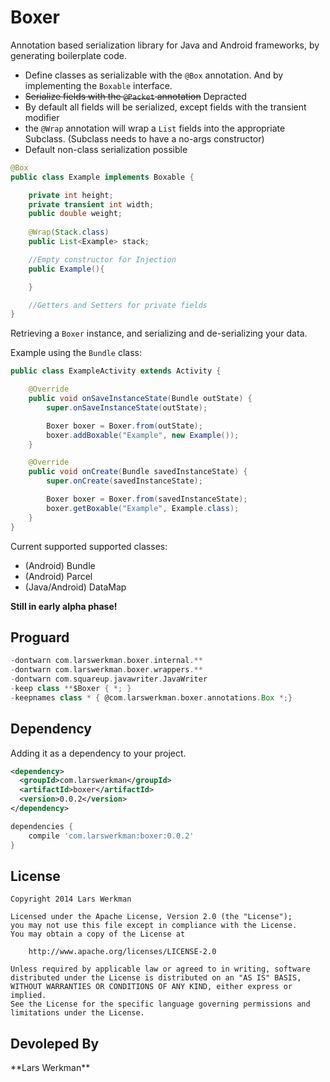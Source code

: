Boxer
=====

Annotation based serialization library for Java and Android frameworks,
by generating boilerplate code.

* Define classes as serializable with the <code>@Box</code> annotation.
And by implementing the <code>Boxable</code> interface.
* ~~Serialize fields with the <code>@Packet</code> annotation~~ Depracted
* By default all fields will be serialized, except fields with the transient modifier
* the <code>@Wrap</code> annotation will wrap a <code>List</code> fields into the appropriate Subclass. (Subclass needs to have a no-args constructor)
* Default non-class serialization possible

```java
@Box
public class Example implements Boxable {

    private int height;
    private transient int width;
    public double weight;
    
    @Wrap(Stack.class)
    public List<Example> stack;

    //Empty constructor for Injection
    public Example(){

    }

    //Getters and Setters for private fields
}
```

Retrieving a <code>Boxer</code> instance, and serializing and de-serializing your data.

Example using the <code>Bundle</code> class:

```java
public class ExampleActivity extends Activity {

    @Override
    public void onSaveInstanceState(Bundle outState) {
        super.onSaveInstanceState(outState);

        Boxer boxer = Boxer.from(outState);
        boxer.addBoxable("Example", new Example());
    }

    @Override
    public void onCreate(Bundle savedInstanceState) {
        super.onCreate(savedInstanceState);

        Boxer boxer = Boxer.from(savedInstanceState);
        boxer.getBoxable("Example", Example.class);
    }
}
```

Current supported supported classes:

* (Android) Bundle
* (Android) Parcel
* (Java/Android) DataMap

__Still in early alpha phase!__

Proguard
----------
```groovy
-dontwarn com.larswerkman.boxer.internal.**
-dontwarn com.larswerkman.boxer.wrappers.**
-dontwarn com.squareup.javawriter.JavaWriter
-keep class **$Boxer { *; }
-keepnames class * { @com.larswerkman.boxer.annotations.Box *;}
```

Dependency
----------
Adding it as a dependency to your project.

```xml
<dependency>
  <groupId>com.larswerkman</groupId>
  <artifactId>boxer</artifactId>
  <version>0.0.2</version>
</dependency>
```

```groovy
dependencies {
    compile 'com.larswerkman:boxer:0.0.2'
}
```
License
-------

    Copyright 2014 Lars Werkman

    Licensed under the Apache License, Version 2.0 (the "License");
    you may not use this file except in compliance with the License.
    You may obtain a copy of the License at

        http://www.apache.org/licenses/LICENSE-2.0

    Unless required by applicable law or agreed to in writing, software
    distributed under the License is distributed on an "AS IS" BASIS,
    WITHOUT WARRANTIES OR CONDITIONS OF ANY KIND, either express or implied.
    See the License for the specific language governing permissions and
    limitations under the License.

<h2>Devoleped By</h2>
**Lars Werkman**
